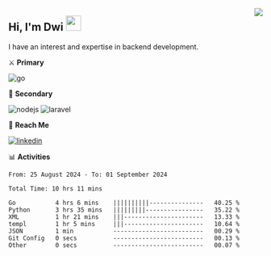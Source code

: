 [<img src="https://komarev.com/ghpvc/?username=masred&color=green&style=flat-square&label=Profile+Views" align="right">](github.com/masred)

## Hi, I'm Dwi <img src="https://raw.githubusercontent.com/MartinHeinz/MartinHeinz/master/wave.gif" width="30px">

I have an interest and expertise in backend development.

⚔️ **Primary**

![go](https://img.shields.io/badge/---?logo=go&label=Golang&style=social)

🔪 **Secondary**

![nodejs](https://img.shields.io/badge/---?logo=node.js&label=Node.js&style=social&logoColor=green)
![laravel](https://img.shields.io/badge/---?logo=laravel&label=Laravel&style=social)

🔗 **Reach Me**

[![linkedin](https://img.shields.io/badge/---?logo=linkedin&label=LinkedIn&style=social)](https://linkedin.com/in/dwifitriyanto)

📊 **Activities**

<!--START_SECTION:waka-->

```all_time
From: 25 August 2024 - To: 01 September 2024

Total Time: 10 hrs 11 mins

Go           4 hrs 6 mins    ||||||||||---------------   40.25 %
Python       3 hrs 35 mins   |||||||||----------------   35.22 %
XML          1 hr 21 mins    |||----------------------   13.33 %
templ        1 hr 5 mins     |||----------------------   10.64 %
JSON         1 min           -------------------------   00.29 %
Git Config   0 secs          -------------------------   00.13 %
Other        0 secs          -------------------------   00.07 %
```

<!--END_SECTION:waka-->
